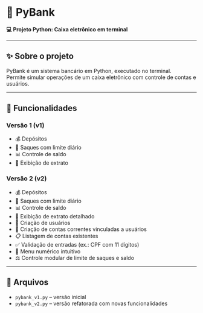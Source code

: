 # 🏦 PyBank

**💻 Projeto Python: Caixa eletrônico em terminal**

---

## ✨ Sobre o projeto
PyBank é um sistema bancário em Python, executado no terminal.  
Permite simular operações de um caixa eletrônico com controle de contas e usuários.

---

## 📝 Funcionalidades

### Versão 1 (v1)
- 💰 Depósitos  
- 🏧 Saques com limite diário  
- 📊 Controle de saldo  
- 📝 Exibição de extrato  


### Versão 2 (v2)
- 💰 Depósitos  
- 🏧 Saques com limite diário  
- 📊 Controle de saldo  
- 📝 Exibição de extrato detalhado  
- 👤 Criação de usuários  
- 🏦 Criação de contas correntes vinculadas a usuários  
- 📋 Listagem de contas existentes  
- ✅ Validação de entradas (ex.: CPF com 11 dígitos)  
- 🔢 Menu numérico intuitivo  
- ⚖ Controle modular de limite de saques e saldo  
---

## 📂 Arquivos
- `pybank_v1.py` – versão inicial  
- `pybank_v2.py` – versão refatorada com novas funcionalidades  
